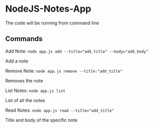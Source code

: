 # NodeJS-Notes-App

The code will be running from command line

## Commands
Add Note: `node app.js add --title="add_title" --body="add_body"`


Add a note

Remove Note: `node app.js remove --title:"add_title"`


Removes the note


List Notes: `node app.js list`


List of all the notes


Read Notes: `node app.js read --title="add_title"`


Title and body of the specific note
 
